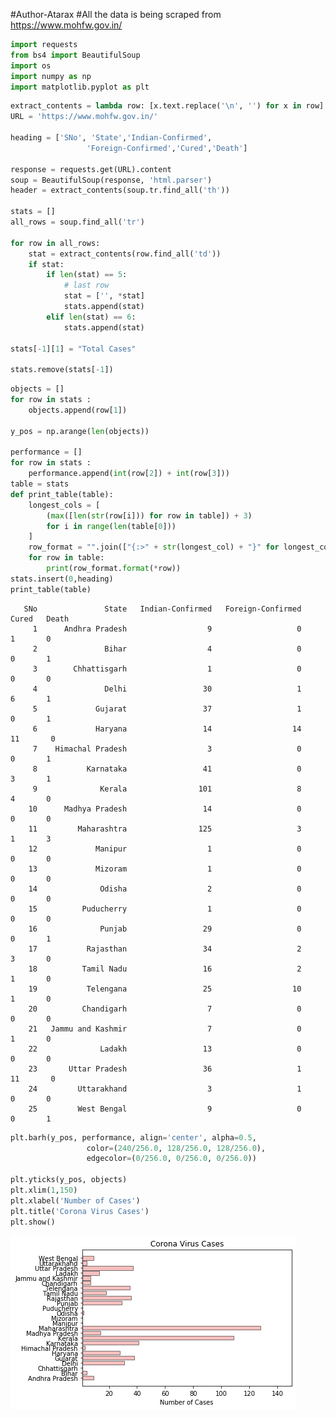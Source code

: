 #Author-Atarax
#All the data is being scraped from https://www.mohfw.gov.in/


```python
import requests 
from bs4 import BeautifulSoup  
import os 
import numpy as np 
import matplotlib.pyplot as plt
```


```python
extract_contents = lambda row: [x.text.replace('\n', '') for x in row] 
URL = 'https://www.mohfw.gov.in/'
  
heading = ['SNo', 'State','Indian-Confirmed', 
                 'Foreign-Confirmed','Cured','Death'] 
  
response = requests.get(URL).content 
soup = BeautifulSoup(response, 'html.parser') 
header = extract_contents(soup.tr.find_all('th')) 
  
stats = [] 
all_rows = soup.find_all('tr') 
  
for row in all_rows: 
    stat = extract_contents(row.find_all('td')) 
    if stat: 
        if len(stat) == 5: 
            # last row 
            stat = ['', *stat] 
            stats.append(stat) 
        elif len(stat) == 6: 
            stats.append(stat) 
  
stats[-1][1] = "Total Cases"
  
stats.remove(stats[-1]) 
```


```python
objects = [] 
for row in stats : 
    objects.append(row[1])  
  
y_pos = np.arange(len(objects)) 
  
performance = [] 
for row in stats : 
    performance.append(int(row[2]) + int(row[3]))
table = stats
def print_table(table):
    longest_cols = [
        (max([len(str(row[i])) for row in table]) + 3)
        for i in range(len(table[0]))
    ]
    row_format = "".join(["{:>" + str(longest_col) + "}" for longest_col in longest_cols])
    for row in table:
        print(row_format.format(*row))
stats.insert(0,heading)
print_table(table)
```

       SNo               State   Indian-Confirmed   Foreign-Confirmed   Cured   Death
         1      Andhra Pradesh                  9                   0       1       0
         2               Bihar                  4                   0       0       1
         3        Chhattisgarh                  1                   0       0       0
         4               Delhi                 30                   1       6       1
         5             Gujarat                 37                   1       0       1
         6             Haryana                 14                  14      11       0
         7    Himachal Pradesh                  3                   0       0       1
         8           Karnataka                 41                   0       3       1
         9              Kerala                101                   8       4       0
        10      Madhya Pradesh                 14                   0       0       0
        11         Maharashtra                125                   3       1       3
        12             Manipur                  1                   0       0       0
        13             Mizoram                  1                   0       0       0
        14              Odisha                  2                   0       0       0
        15          Puducherry                  1                   0       0       0
        16              Punjab                 29                   0       0       1
        17           Rajasthan                 34                   2       3       0
        18          Tamil Nadu                 16                   2       1       0
        19           Telengana                 25                  10       1       0
        20          Chandigarh                  7                   0       0       0
        21   Jammu and Kashmir                  7                   0       1       0
        22              Ladakh                 13                   0       0       0
        23       Uttar Pradesh                 36                   1      11       0
        24         Uttarakhand                  3                   1       0       0
        25         West Bengal                  9                   0       0       1
    


```python
plt.barh(y_pos, performance, align='center', alpha=0.5, 
                 color=(240/256.0, 128/256.0, 128/256.0), 
                 edgecolor=(0/256.0, 0/256.0, 0/256.0)) 
  
plt.yticks(y_pos, objects) 
plt.xlim(1,150) 
plt.xlabel('Number of Cases') 
plt.title('Corona Virus Cases') 
plt.show() 
```


![png](output_3_0.png)



```python

```
